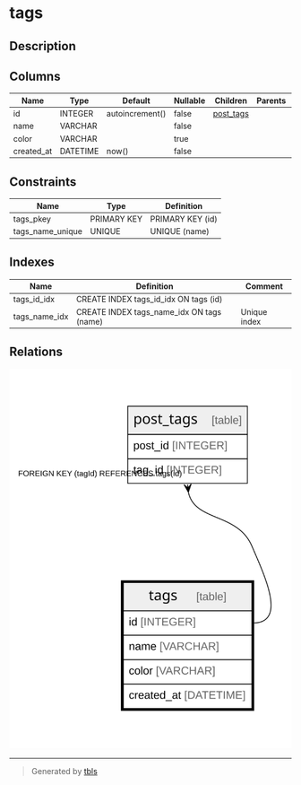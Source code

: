# tags

## Description

## Columns

| Name | Type | Default | Nullable | Children | Parents | Comment |
| ---- | ---- | ------- | -------- | -------- | ------- | ------- |
| id | INTEGER | autoincrement() | false | [post_tags](post_tags.md) |  |  |
| name | VARCHAR |  | false |  |  |  |
| color | VARCHAR |  | true |  |  |  |
| created_at | DATETIME | now() | false |  |  |  |

## Constraints

| Name | Type | Definition |
| ---- | ---- | ---------- |
| tags_pkey | PRIMARY KEY | PRIMARY KEY (id) |
| tags_name_unique | UNIQUE | UNIQUE (name) |

## Indexes

| Name | Definition | Comment |
| ---- | ---------- | ------- |
| tags_id_idx | CREATE INDEX tags_id_idx ON tags (id) |  |
| tags_name_idx | CREATE INDEX tags_name_idx ON tags (name) | Unique index |

## Relations

![er](tags.svg)

---

> Generated by [tbls](https://github.com/k1LoW/tbls)
